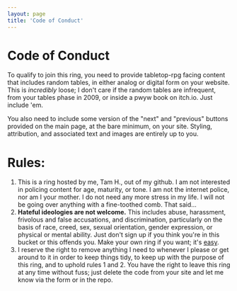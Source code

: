 ```yaml
---
layout: page
title: 'Code of Conduct'
---
```


# Code of Conduct

To qualify to join this ring, you need to provide tabletop-rpg facing content that includes random tables, in either analog or digital form on your website. This is *incredibly* loose; I don't care if the random tables are infrequent, from your tables phase in 2009, or inside a pwyw book on itch.io. Just include 'em.

You also need to include some version of the "next" and "previous" buttons provided on the main page, at the bare minimum, on your site. Styling, attribution, and associated text and images are entirely up to you.

# Rules:

1. This is a ring hosted by me, Tam H., out of my github. I am not interested in policing content for age, maturity, or tone. I am not the internet police, nor am I your mother. I do not need any more stress in my life. I will not be going over anything with a fine-toothed comb. That said...
2. **Hateful ideologies are not welcome.** This includes abuse, harassment, frivolous and false accusations, and discrimination, particularly on the basis of race, creed, sex, sexual orientation, gender expression, or physical or mental ability. Just don't sign up if you think you're in this bucket or this offends you. Make your own ring if you want; it's <a href="https://webringdemo.netlify.app/">easy</a>.
3. I reserve the right to remove anything I need to whenever I please or get around to it in order to keep things tidy, to keep up with the purpose of this ring, and to uphold rules 1 and 2. You have the right to leave this ring at any time without fuss; just delete the code from your site and let me know via the form or in the repo. 